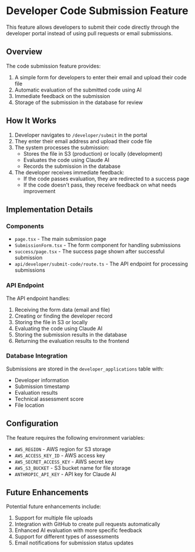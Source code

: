 # Developer Code Submission Feature

This feature allows developers to submit their code directly through the developer portal instead of using pull requests or email submissions.

## Overview

The code submission feature provides:

1. A simple form for developers to enter their email and upload their code file
2. Automatic evaluation of the submitted code using AI
3. Immediate feedback on the submission
4. Storage of the submission in the database for review

## How It Works

1. Developer navigates to `/developer/submit` in the portal
2. They enter their email address and upload their code file
3. The system processes the submission:
   - Stores the file in S3 (production) or locally (development)
   - Evaluates the code using Claude AI
   - Records the submission in the database
4. The developer receives immediate feedback:
   - If the code passes evaluation, they are redirected to a success page
   - If the code doesn't pass, they receive feedback on what needs improvement

## Implementation Details

### Components

- `page.tsx` - The main submission page
- `SubmissionForm.tsx` - The form component for handling submissions
- `success/page.tsx` - The success page shown after successful submission
- `api/developer/submit-code/route.ts` - The API endpoint for processing submissions

### API Endpoint

The API endpoint handles:

1. Receiving the form data (email and file)
2. Creating or finding the developer record
3. Storing the file in S3 or locally
4. Evaluating the code using Claude AI
5. Storing the submission results in the database
6. Returning the evaluation results to the frontend

### Database Integration

Submissions are stored in the `developer_applications` table with:

- Developer information
- Submission timestamp
- Evaluation results
- Technical assessment score
- File location

## Configuration

The feature requires the following environment variables:

- `AWS_REGION` - AWS region for S3 storage
- `AWS_ACCESS_KEY_ID` - AWS access key
- `AWS_SECRET_ACCESS_KEY` - AWS secret key
- `AWS_S3_BUCKET` - S3 bucket name for file storage
- `ANTHROPIC_API_KEY` - API key for Claude AI

## Future Enhancements

Potential future enhancements include:

1. Support for multiple file uploads
2. Integration with GitHub to create pull requests automatically
3. Enhanced AI evaluation with more specific feedback
4. Support for different types of assessments
5. Email notifications for submission status updates 